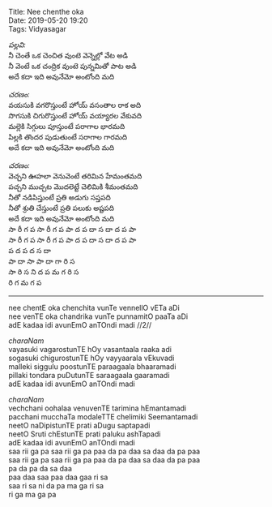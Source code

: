 ﻿Title: Nee chenthe oka  
Date: 2019-05-20 19:20  
Tags:  Vidyasagar  


_పల్లవి:_  
నీ చెంతే ఒక చెంచిత వుంటె వెన్నెల్లో వేట అడి  
నీ వెంటే ఒక చంద్రిక వుంటె పున్నమితో పాట అడి  
అదే కదా ఇది అవునేమో అంటోంది మది   

_చరణం:_  
వయసుకి వగరొస్తుంటే హోయ్ వసంతాల రాక అది  
సొగసుకి చిగురొస్తుంటే హోయ్ వయ్యారల వేకువది  
మల్లెకి సిగ్గులు పూస్తుంటే పరాగాల భారమది  
పిల్లకి తొందర పుడుతుంటే సరాగాల గారమది  
అదే కదా ఇది అవునేమో అంటోంది మది  

_చరణం:_    
వెచ్చని ఊహలా వెనువెంటే తరిమిన హేమంతమది  
పచ్చని ముచ్చట మొదలెట్టే చెలిమికి శీమంతమది   
నీతో నడిపిస్తుంటే ప్రతి అడుగు సప్తపది  
నీతో శ్రుతి చేస్తుంటే ప్రతి పలుకు అష్టపది  
అదే కదా ఇది అవునేమో అంటోంది మది  
సా రీ గ ప సా రీ గ ప పా ద ప దా స దా ద ప పా  
సా రీ గ ప సా రీ గ ప పా ద ప దా స దా ద ప పా  
ప ద ప ద స దా  
పా దా సా పా దా గా రి స  
సా రి స ని ద ప మ గ రి స  
రి గ మ గ ప   


----

nee chentE oka chenchita vunTe vennellO vETa aDi  
nee venTE oka chandrika vunTe punnamitO paaTa aDi  
adE kadaa idi avunEmO anTOndi madi //2//  

_charaNam_  
vayasuki vagarostunTE hOy vasantaala raaka adi  
sogasuki chigurostunTE hOy vayyaarala vEkuvadi  
malleki siggulu poostunTE paraagaala bhaaramadi  
pillaki tondara puDutunTE saraagaala gaaramadi  
adE kadaa idi avunEmO anTOndi madi  

_charaNam_   
vechchani oohalaa venuvenTE tarimina hEmantamadi  
pacchani mucchaTa modaleTTE chelimiki Seemantamadi   
neetO naDipistunTE prati aDugu saptapadi  
neetO Sruti chEstunTE prati paluku ashTapadi  
adE kadaa idi avunEmO anTOndi madi  
saa rii ga pa saa rii ga pa paa da pa daa sa daa da pa paa  
saa rii ga pa saa rii ga pa paa da pa daa sa daa da pa paa  
pa da pa da sa daa  
paa daa saa paa daa gaa ri sa  
saa ri sa ni da pa ma ga ri sa  
ri ga ma ga pa   